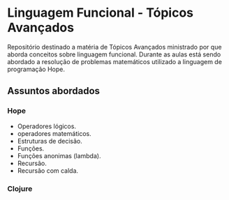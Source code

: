 # Linguagem Funcional - Tópicos Avançados
Repositório destinado a matéria de Tópicos Avançados ministrado por []() que aborda conceitos sobre linguagem funcional. Durante as aulas está sendo abordado a resolução de problemas matemáticos utilizado a linguagem de programação Hope.

## Assuntos abordados
### Hope

- Operadores lógicos.
- operadores matemáticos.
- Estruturas de decisão.
- Funções.
- Funções anonimas (lambda).
- Recursão.
- Recursão com calda.

### Clojure